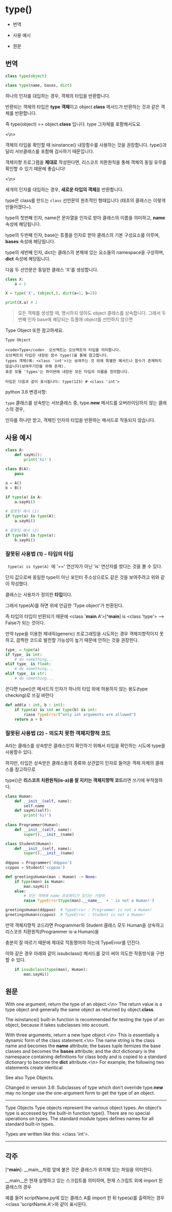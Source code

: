 # type()

* 번역

* 사용 예시

* 원문

## 번역

```py
class type(object)

class type(name, bases, dict)
```

하나의 인자를 대입하는 경우, 객체의 타입을 반환합니다.

반환되는 객체의 타입은 **type 객체**이고 object.__class__ 메서드가 반환하는 것과 같은 객체를 반환합니다.

즉 type(object) == object.__class__ 입니다. type 그자체를 포함해서도요.

<\n>

객체의 타입을 확인할 때 isinstance() 내장함수를 사용하는 것을 권장합니다. type()과 달리 서브클래스를 포함해 검사하기 때문입니다.

객체지향 프로그램을 **제대로** 작성한다면, 리스코프 치환원칙을 통해 객체의 동일 유무를 확인할 수 있기 때문에 좋습니다!

<\n>

세개의 인자를 대입하는 경우, **새로운 타입의 객체**를 반환합니다.

type은 class를 만드는 <code>class</code> 선언문의 원초적인 형태입니다 (태초의 클래스는 이렇게 만들어졌다~).

type의 첫번째 인자, name은 문자열을 인자로 받아 클래스의 이름을 의미하고, __name__ 속성에 해당됩니다.

type의 두번째 인자, base는 튜플을 인자로 받아 클래스의 기본 구성요소를 이루며, __bases__ 속성에 해당됩니다.

type의 세번째 인자, dict는 클래스의 본체에 있는 요소들의 namespace을 구성하며, __dict__ 속성에 해당됩니다.

다음 두 선언문은 동일한 클래스 'X'를 생성합니다.

```py
class X:
    a = 1

X = type('X', (object,), dict(a=1, b=2))

print(X.a) # 1
```

> 모든 객체를 생성할 때, 명시하지 않아도 object 클래스를 상속합니다.
> 그래서 두번째 인자 base에 해당되는 튜플에 object를 선언하지 않으면 


Type Object 또한 참고하세요.

```
Type Object

<code>Type</code>  오브젝트는 오브젝트의 타입을 의미합니다.
오브젝트의 타입은 내장된 함수 type()을 통해 참고합니다.
types 객체(예: <class 'int'>)는 보여주는 것 외에 특별한 메서드나 함수가 존재하지 않습니다(보여주기만을 위해 존재).
표준 모듈 'types'는 파이썬에 내장된 모든 타입의 이름을 정의합니다.

타입은 다음과 같이 표시됩니다: type(123) # <class 'int'>
```
python 3.6 변경사항: 

<code>type</code> 클래스를 상속받는 서브클래스 중, type.__new__ 메서드를 오버라이딩하지 않는 클래스의 경우,

인자를 하나만 받고, 객체인 인자의 타입을 반환하는 메서드로 작동되지 않습니다.

## 사용 예시

```py
class A:
    def sayHi():
        print('hi!')
    
class B(A):
    pass

a = A()
b = B()

if type(a) is A:
    a.sayHi()
    
# 잘못된 예시 (1)
if type(a) is type(A):
    a.sayHi()
    
# 잘못된 예시 (2)
if type(b) is type(a):
    b.sayHi()
```

### 잘못된 사용법 (1) - 타입의 타입

<code> type(a) is type(A) </code>에 '==' 연산자가 아닌 'is' 연산자를 썼다는 것을 볼 수 있다.

단지 값으로써 동일한 type이 아닌 포인터 주소상으로도 같은 것을 보여주려고 위와 같이 작성했다.

클래스는 사용자가 정의한 **타입**이다.

그래서 type(A)를 하면 위에 언급한 'Type object'가 반환된다.

즉 타입의 타입이 반환되기 때문에 <class '__main__.A'>[^__main__] is <class 'type'> --> False가 되는 것이다.

만약 type을 이용한 제네릭(generic) 프로그래밍을 시도하는 경우 객체지향적이지 못하고, 끔찍한 코드로 발전할 가능성이 높기 때문에 안하는 것을 권장한다.

```py
type_ = type(a)
if type_ is int:
    # do something...
elif type_ is float:
    # do something...
elif type_ is str:
    # do something...
```

쓴다면 type()은 메서드의 인자가 하나의 타입 외에 허용하지 않는 용도(type checking)로 쓰길 바란다

```py
def add(a : int, b : int):
    if type(a) is int or type(b) is int:
        riase TypeError("only int arguments are allowed")
    return a + b
```

### 잘못된 사용법 (2) - 의도치 못한 객체지향적 코드 

A라는 클래스를 상속받은 클래스인지 확인하기 위해서 타입을 확인하는 시도에 type을 사용할수 있다.

하지만, 타입은 상속받은 클래스들의 종류와 상관없이 인자로 들어온 객체 자체의 클래스를 참고하므로

type()은 **리스코프 치환원칙(is-a)을 잘 지키는 객체지향적 코드**라면 쓰기에 부적절하다.

```py
class Human:
    def __init__(self, name):
        self.name
    def sayHi(self):
        print('hi!')
        
class Programmer(Human):
    def __init__(self, name):
        super().__init__(name) 

class Student(Human):
    def __init__(self, name):
        super().__init__(name)
    
ddppoo = Programmer('ddppoo')
ccppoo = Student('ccppoo')

def greetingsHuman(man : Human) -> None:
    if type(man) is Human:
        man.sayHi()
    else:
        # 모든 객체에 name 프로퍼티가 있다는 가정하
        raise TypeError(type(man).__name__  + ' is not a Human!')

greetingsHuman(ddppoo)  # TypeError : Programmer is not a Human!
greetingsHuman(ccppoo)  # TypeError : Student is not a Human!
```

만약 객체지향적 코드라면 Programmer와 Student 클래스 모두 Human을 상속하고 리스코프 치환원칙(Programmer is-a Human)을

충분히 잘 따르기 때문에 제대로 작동했어야 하는데 TypeError를 던진다.

이와 같은 경우 아래와 같이 issubclass() 메서드를 갖이 써야 의도한 작동방식을 구현할 수 있다.

```py
    if issubclass(type(man), Human):
        man.sayHi()
```

## 원문

With one argument, return the type of an object.<\n> The return value is a type object and generally the same object as returned by object.__class__.

The isinstance() built-in function is recommended for testing the type of an object, because it takes subclasses into account.

With three arguments, return a new type object.<\n> This is essentially a dynamic form of the class statement.<\n> The name string is the class name and becomes the __name__ attribute; the bases tuple itemizes the base classes and becomes the __bases__ attribute; and the dict dictionary is the namespace containing definitions for class body and is copied to a standard dictionary to become the __dict__ attribute.<\n> For example, the following two statements create identical

See also Type Objects.

Changed in version 3.6: Subclasses of type which don’t override type.__new__ may no longer use the one-argument form to get the type of an object.

-------

Type Objects
Type objects represent the various object types. An object’s type is accessed by the built-in function type(). There are no special operations on types. The standard module types defines names for all standard built-in types.

Types are written like this: <class 'int'>.

--------

## 각주

\[^__main__]: __main__처럼 앞에 붙은 것은 클래스가 위치해 있는 파일을 의미한다.

__main__은 현재 실행하고 있는 스크립트를 의미하며, 현재 스크립트 외에 import 된 클래스의 경우

예를 들어 scriptName.py에 있는 클래스 A를 import 한 뒤 type(a)를 출력하는 경우 <class 'scriptName.A'>와 같이 표시된다.